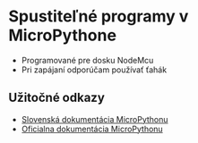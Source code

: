 # Spustiteľné programy v MicroPythone

* Programované pre dosku NodeMcu
* Pri zapájaní odporúčam používať ťahák


## Užitočné odkazy
* [Slovenská dokumentácia MicroPythonu](http://micropython.sk/)
* [Oficialna dokumentácia MicroPythonu](http://docs.micropython.org/en/latest/pyboard/pyboard/tutorial/index.html)

